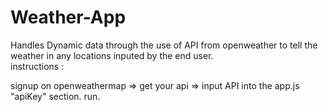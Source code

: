 # Weather-App
Handles Dynamic data through the use of API from openweather to tell the weather in any locations inputed by the end user.  
<bd> instructions :</bd> <p>signup on openweathermap => get your api => input API into the app.js "apiKey" section.  run.
